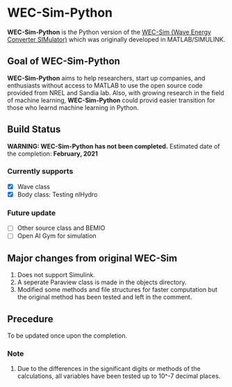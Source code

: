 # WEC-Sim-Python
**WEC-Sim-Python** is the Python version of the [WEC-Sim (Wave Energy Converter SIMulator)](https://github.com/WEC-Sim/WEC-Sim.git) which was originally developed in MATLAB/SIMULINK. 

## Goal of WEC-Sim-Python
**WEC-Sim-Python** aims to help researchers, start up companies, and enthusiasts without access to MATLAB to use the open source code provided from NREL and Sandia lab. Also, with growing research in the field of machine learning, **WEC-Sim-Python** could provid easier transition for those who learnd machine learning in Python.

## Build Status
**WARNING: WEC-Sim-Python has not been completed.** Estimated date of the completion: **February, 2021**
### Currently supports
- [x] Wave class
- [x] Body class: Testing nlHydro
### Future update
- [ ] Other source class and BEMIO 
- [ ] Open AI Gym for simulation

## Major changes from original WEC-Sim
1. Does not support Simulink.
3. A seperate Paraview class is made in the objects directory.
4. Modified some methods and file structures for faster computation but the original method has been tested and left in the comment.

## Precedure
To be updated once upon the completion.

### Note
1. Due to the  differences in the significant digits or methods of the calculations, all variables have been tested up to 10^-7 decimal places.
